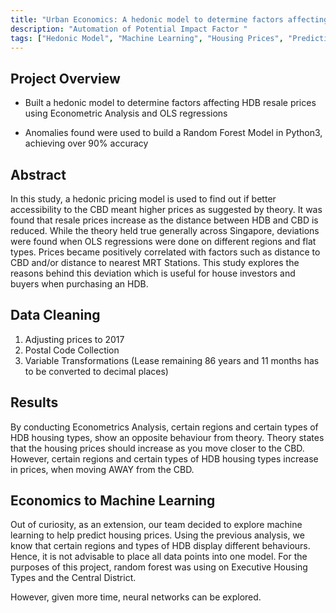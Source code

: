 ```yaml
---
title: "Urban Economics: A hedonic model to determine factors affecting HDB resale prices"
description: "Automation of Potential Impact Factor "
tags: ["Hedonic Model", "Machine Learning", "Housing Prices", "Predictions"]
---
```


## Project Overview

- Built a hedonic model to determine factors affecting HDB resale prices using Econometric Analysis and OLS regressions

- Anomalies found were used to build a Random Forest Model in Python3, achieving over 90% accuracy

## Abstract

In this study, a hedonic pricing model is used to find out if better accessibility to the CBD meant higher prices as suggested by theory. It was found that resale prices increase as the distance between
HDB and CBD is reduced. While the theory held true generally across Singapore, deviations were found when OLS regressions were done on different regions and flat types. Prices became positively correlated
with factors such as distance to CBD and/or distance to nearest MRT Stations. This study explores the reasons behind this deviation which is useful for house investors and buyers when purchasing an HDB.

## Data Cleaning

1. Adjusting prices to 2017
2. Postal Code Collection
3. Variable Transformations (Lease remaining 86 years and 11 months has to be converted to decimal places)

## Results

By conducting Econometrics Analysis, certain regions and certain types of HDB housing types, show an opposite behaviour from theory. Theory states that the housing prices should increase as you move closer to the CBD. However, certain regions and certain types of HDB housing types increase in prices, when moving AWAY from the CBD.

## Economics to Machine Learning

Out of curiosity, as an extension, our team decided to explore machine learning to help predict housing prices. Using the previous analysis, we know that certain regions and types of HDB display different behaviours. Hence, it is not advisable to place all data points into one model. For the purposes of this project, random forest was using on Executive Housing Types and the Central District.

However, given more time, neural networks can be explored.
